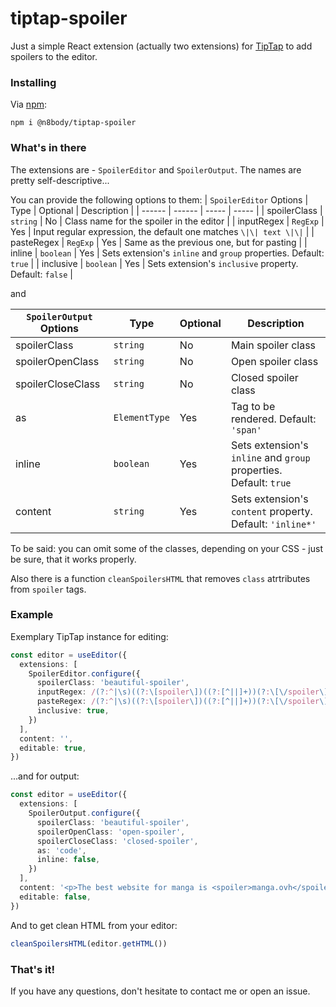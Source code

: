 # tiptap-spoiler
Just a simple React extension (actually two extensions) for [TipTap](https://github.com/ueberdosis/tiptap) to add spoilers to the editor.

### Installing
Via [npm](https://www.npmjs.com/package/@n8body/tiptap-spoiler):
```
npm i @n8body/tiptap-spoiler
```

### What's in there
The extensions are - ```SpoilerEditor``` and ```SpoilerOutput```. The names are pretty self-descriptive...

You can provide the following options to them: 
| ```SpoilerEditor``` Options | Type | Optional | Description |
| ------ | ------ | ----- | ----- |
| spoilerClass | ```string``` | No | Class name for the spoiler in the editor |
| inputRegex | ```RegExp``` | Yes | Input regular expression, the default one matches ```\|\| text \|\|``` |
| pasteRegex | ```RegExp``` | Yes | Same as the previous one, but for pasting |
| inline | ```boolean``` | Yes | Sets extension's ```inline``` and ```group``` properties. Default: ```true``` |
| inclusive | ```boolean``` | Yes | Sets extension's ```inclusive``` property. Default: ```false``` |

and

| ```SpoilerOutput``` Options | Type | Optional | Description |
| ------ | ------ | ----- | ----- |
| spoilerClass | ```string``` | No | Main spoiler class  | 
| spoilerOpenClass | ```string``` | No | Open spoiler class | 
| spoilerCloseClass | ```string``` | No | Closed spoiler class  |
| as | ```ElementType``` | Yes | Tag to be rendered. Default: ```'span'``` |
| inline | ```boolean``` | Yes | Sets extension's ```inline``` and ```group``` properties. Default: ```true``` |
| content | ```string``` | Yes | Sets extension's ```content``` property. Default: ```'inline*'``` |

To be said: you can omit some of the classes, depending on your CSS - just be sure, that it works properly.

Also there is a function ```cleanSpoilersHTML``` that removes ```class``` atrtributes from ```spoiler``` tags.

### Example
Exemplary TipTap instance for editing:
```ts
const editor = useEditor({
  extensions: [
    SpoilerEditor.configure({
      spoilerClass: 'beautiful-spoiler',
      inputRegex: /(?:^|\s)((?:\[spoiler\])((?:[^||]+))(?:\[\/spoiler\]))$/, // to match [spoiler]text[/spoiler]
      pasteRegex: /(?:^|\s)((?:\[spoiler\])((?:[^||]+))(?:\[\/spoiler\]))/g, // same here
      inclusive: true,
    })
  ],
  content: '',
  editable: true,
})
```
...and for output:
```ts
const editor = useEditor({
  extensions: [
    SpoilerOutput.configure({
      spoilerClass: 'beautiful-spoiler',
      spoilerOpenClass: 'open-spoiler',
      spoilerCloseClass: 'closed-spoiler',
      as: 'code',
      inline: false,
    })
  ],
  content: '<p>The best website for manga is <spoiler>manga.ovh</spoiler></p>',
  editable: false,
})
```
And to get clean HTML from your editor:
```ts
cleanSpoilersHTML(editor.getHTML())
```
### That's it!
If you have any questions, don't hesitate to contact me or open an issue.

